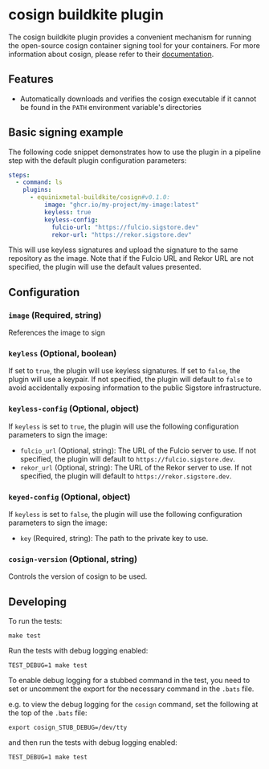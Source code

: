 # cosign buildkite plugin

The cosign buildkite plugin provides a convenient mechanism for running the
open-source cosign container signing tool for your containers. For more information
about cosign, please refer to their
[documentation](https://docs.sigstore.dev/cosign/overview).

## Features

- Automatically downloads and verifies the cosign executable if it cannot be
  found in the `PATH` environment variable's directories

## Basic signing example

The following code snippet demonstrates how to use the plugin in a pipeline
step with the default plugin configuration parameters:

```yml
steps:
  - command: ls
    plugins:
      - equinixmetal-buildkite/cosign#v0.1.0:
          image: "ghcr.io/my-project/my-image:latest"
          keyless: true
          keyless-config:
            fulcio-url: "https://fulcio.sigstore.dev"
            rekor-url: "https://rekor.sigstore.dev" 
```

This will use keyless signatures and upload the signature to the same repository
as the image. Note that if the Fulcio URL and Rekor URL are not specified, the
plugin will use the default values presented.

## Configuration

### `image` (Required, string)

References the image to sign

### `keyless` (Optional, boolean)

If set to `true`, the plugin will use keyless signatures. If set to `false`, the
plugin will use a keypair. If not specified, the plugin will default to `false`
to avoid accidentally exposing information to the public Sigstore infrastructure.

### `keyless-config` (Optional, object)

If `keyless` is set to `true`, the plugin will use the following configuration
parameters to sign the image:

- `fulcio_url` (Optional, string): The URL of the Fulcio server to use. If not
  specified, the plugin will default to `https://fulcio.sigstore.dev`.
- `rekor_url` (Optional, string): The URL of the Rekor server to use. If not
  specified, the plugin will default to `https://rekor.sigstore.dev`.

### `keyed-config` (Optional, object)

If `keyless` is set to `false`, the plugin will use the following configuration
parameters to sign the image:

- `key` (Required, string): The path to the private key to use.

### `cosign-version` (Optional, string)

Controls the version of cosign to be used.

## Developing

To run the tests:

```shell
make test
```

Run the tests with debug logging enabled:

```shell
TEST_DEBUG=1 make test
```

To enable debug logging for a stubbed command in the test, you need to set or
uncomment the export for the necessary command in the `.bats` file.

e.g. to view the debug logging for the `cosign` command, set the following
at the top of the `.bats` file:

```shell
export cosign_STUB_DEBUG=/dev/tty
```

and then run the tests with debug logging enabled:

```shell
TEST_DEBUG=1 make test
```
